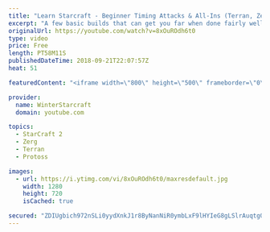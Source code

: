 ```yaml
---
title: "Learn Starcraft - Beginner Timing Attacks & All-Ins (Terran, Zerg & Protoss)"
excerpt: "A few basic builds that can get you far when done fairly well. Also important is how not to overextend and lose everything."
originalUrl: https://youtube.com/watch?v=8xOuROdh6t0
type: video
price: Free
length: PT58M11S
publishedDateTime: 2018-09-21T22:07:57Z
heat: 51

featuredContent: "<iframe width=\"800\" height=\"500\" frameborder=\"0\" src=\"https://www.youtube.com/embed/8xOuROdh6t0\" allow=\"accelerometer; autoplay; encrypted-media; gyroscope; picture-in-picture\" allowfullscreen></iframe>"

provider:
  name: WinterStarcraft
  domain: youtube.com

topics:
  - StarCraft 2
  - Zerg
  - Terran
  - Protoss

images:
  - url: https://i.ytimg.com/vi/8xOuROdh6t0/maxresdefault.jpg
    width: 1280
    height: 720
    isCached: true

secured: "ZDIUgbich972nSLi0yydXnkJ1r8ByNanNiR0ymbLxF9lHYIeG8gLSlrAuqtgOEoXzp0Q8Y7I1qdvtrSMEWkNAVDjtOr3OntuO5cycP0fT4qi+cjICDVxaZuM0Ey4YIabfz4gRzCS3b4/iS/BObSfA/z9au7kCP+cYp+Y3lo3U7+7yl35zVKRR4r2mdPxySHW0wgeJjejHXzFiR6yH+s+J1klbdMfIL97Mt37BvRg+rgT1lhPTtV8UMSgBx3u0PfMs0B8fA5DJqSnE9Sj1hlIt4UhzAhI8w0KoxtkbttvUPqAVFkHGmmPrvpegTcti+QL7+YF7rNYdHQySuVqNYygIkYD0pU1HFd98FP1mkWylhNaQ7xRChMxfzm/x3mzrVQTg/SLZGcjM69GpnfBQNG+LYH0TDAvS/YGo0cRY/PyJes=;2uI50nlVAMRM3OPh1GG5Mg=="
---
```


